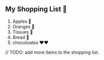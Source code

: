 ## My Shopping List 🛒

1. Apples 🍎
2. Oranges 🍊
3. Tissues 🚽
4. Bread 🍞
5. chocoloates ❤❤


// TODO: add more items to the shopping list.
